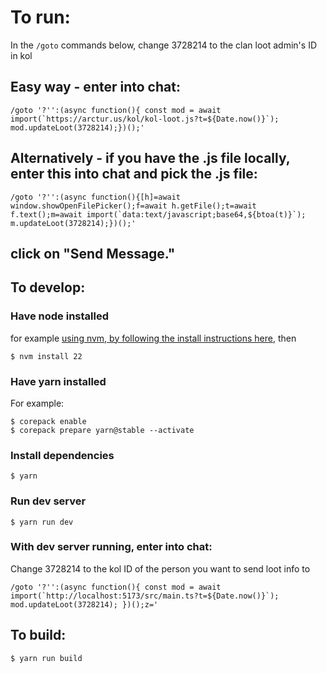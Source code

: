 # To run:
In the `/goto` commands below, change 3728214 to the clan loot admin's ID in kol

## Easy way - enter into chat:

    /goto '?'':(async function(){ const mod = await import(`https://arctur.us/kol/kol-loot.js?t=${Date.now()}`); mod.updateLoot(3728214);})();'

## Alternatively - if you have the .js file locally, enter this into chat and pick the .js file:

    /goto '?'':(async function(){[h]=await window.showOpenFilePicker();f=await h.getFile();t=await f.text();m=await import(`data:text/javascript;base64,${btoa(t)}`); m.updateLoot(3728214);})();'

## click on "Send Message."

## To develop:
### Have node installed
for example [using nvm, by following the install instructions here](https://github.com/nvm-sh/nvm), then

    $ nvm install 22

### Have yarn installed
For example:

    $ corepack enable
    $ corepack prepare yarn@stable --activate

### Install dependencies
    $ yarn

### Run dev server
    $ yarn run dev

### With dev server running, enter into chat:
Change 3728214 to the kol ID of the person you want to send loot info to

    /goto '?'':(async function(){ const mod = await import(`http://localhost:5173/src/main.ts?t=${Date.now()}`); mod.updateLoot(3728214); })();z='

## To build:
    $ yarn run build
